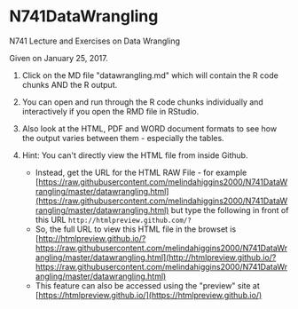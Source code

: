 # N741DataWrangling

N741 Lecture and Exercises on Data Wrangling

Given on January 25, 2017.

1. Click on the MD file "datawrangling.md" which will contain the R code chunks AND the R output.

2. You can open and run through the R code chunks individually and interactively if you open the RMD file in RStudio.

3. Also look at the HTML, PDF and WORD document formats to see how the output varies between them - especially the tables.

4. Hint: You can't directly view the HTML file from inside Github. 
    + Instead, get the URL for the HTML RAW File - for example [https://raw.githubusercontent.com/melindahiggins2000/N741DataWrangling/master/datawrangling.html](https://raw.githubusercontent.com/melindahiggins2000/N741DataWrangling/master/datawrangling.html) but type the following in front of this URL `http://htmlpreview.github.com/?`
    + So, the full URL to view this HTML file in the browset is [http://htmlpreview.github.io/?https://raw.githubusercontent.com/melindahiggins2000/N741DataWrangling/master/datawrangling.html](http://htmlpreview.github.io/?https://raw.githubusercontent.com/melindahiggins2000/N741DataWrangling/master/datawrangling.html)
    + This feature can also be accessed using the "preview" site at [https://htmlpreview.github.io/](https://htmlpreview.github.io/)


